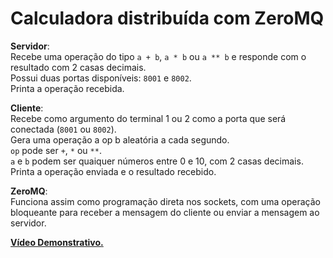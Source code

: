 # Calculadora distribuída com ZeroMQ

**Servidor**:  
Recebe uma operação do tipo ```a + b```, ```a * b``` ou ```a ** b``` e responde com o resultado com 2 casas decimais.  
Possui duas portas disponíveis: ```8001``` e ```8002```.  
Printa a operação recebida.  

**Cliente**:  
Recebe como argumento do terminal 1 ou 2 como a porta que será conectada (```8001``` ou ```8002```).  
Gera uma operação a op b aleatória a cada segundo.  
```op``` pode ser ```+```, ```*``` ou ```**```.  
```a``` e ```b``` podem ser quaiquer números entre 0 e 10, com 2 casas decimais.  
Printa a operação enviada e o resultado recebido.  

**ZeroMQ**:  
Funciona assim como programação direta nos sockets, com uma operação bloqueante para receber a mensagem do cliente ou enviar a mensagem ao servidor.

[**Vídeo Demonstrativo.**](https://youtu.be/bNRKtJU8DXQ)
